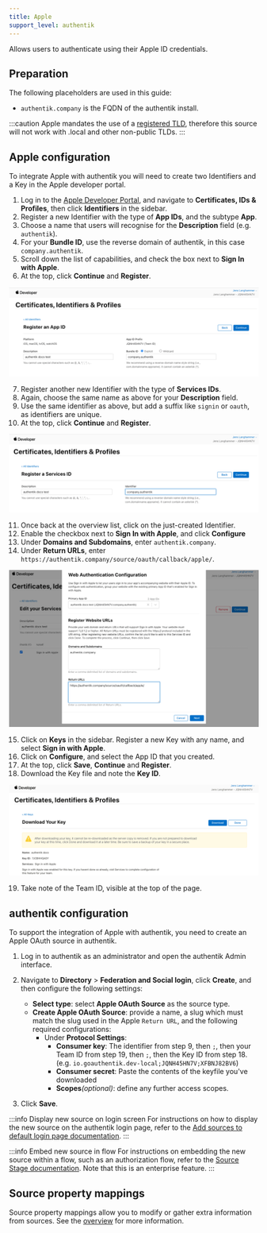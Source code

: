 ```yaml
---
title: Apple
support_level: authentik
---
```


Allows users to authenticate using their Apple ID credentials.

## Preparation

The following placeholders are used in this guide:

- `authentik.company` is the FQDN of the authentik install.

:::caution
Apple mandates the use of a [registered TLD](https://en.wikipedia.org/wiki/List_of_Internet_top-level_domains), therefore this source will not work with .local and other non-public TLDs.
:::

## Apple configuration

To integrate Apple with authentik you will need to create two Identifiers and a Key in the Apple developer portal.

1. Log in to the [Apple Developer Portal](https://developer.apple.com/account/), and navigate to **Certificates, IDs & Profiles**, then click **Identifiers** in the sidebar.
2. Register a new Identifier with the type of **App IDs**, and the subtype **App**.
3. Choose a name that users will recognise for the **Description** field (e.g. `authentik`).
4. For your **Bundle ID**, use the reverse domain of authentik, in this case `company.authentik`.
5. Scroll down the list of capabilities, and check the box next to **Sign In with Apple**.
6. At the top, click **Continue** and **Register**.

![](./app_id.png)

7. Register another new Identifier with the type of **Services IDs**.
8. Again, choose the same name as above for your **Description** field.
9. Use the same identifier as above, but add a suffix like `signin` or `oauth`, as identifiers are unique.
10. At the top, click **Continue** and **Register**.

![](./service_id.png)

11. Once back at the overview list, click on the just-created Identifier.
12. Enable the checkbox next to **Sign In with Apple**, and click **Configure**
13. Under **Domains and Subdomains**, enter `authentik.company`.
14. Under **Return URLs**, enter `https://authentik.company/source/oauth/callback/apple/`.

![](./app_service_config.png)

15. Click on **Keys** in the sidebar. Register a new Key with any name, and select **Sign in with Apple**.
16. Click on **Configure**, and select the App ID that you created.
17. At the top, click **Save**, **Continue** and **Register**.
18. Download the Key file and note the **Key ID**.

![](./key.png)

19. Take note of the Team ID, visible at the top of the page.

## authentik configuration

To support the integration of Apple with authentik, you need to create an Apple OAuth source in authentik.

1. Log in to authentik as an administrator and open the authentik Admin interface.
2. Navigate to **Directory** > **Federation and Social login**, click **Create**, and then configure the following settings:
    - **Select type**: select **Apple OAuth Source** as the source type.
    - **Create Apple OAuth Source**: provide a name, a slug which must match the slug used in the Apple `Return URL`, and the following required configurations:
        - Under **Protocol Settings**:
            - **Consumer key**: The identifier from step 9, then `;`, then your Team ID from step 19, then `;`, then the Key ID from step 18. (e.g. `io.goauthentik.dev-local;JQNH45HN7V;XFBNJ82BV6`)
            - **Consumer secret**: Paste the contents of the keyfile you've downloaded
            - **Scopes**_(optional)_: define any further access scopes.

3. Click **Save**.

:::info Display new source on login screen
For instructions on how to display the new source on the authentik login page, refer to the [Add sources to default login page documentation](../../index.md#add-sources-to-default-login-page).
:::

:::info Embed new source in flow
For instructions on embedding the new source within a flow, such as an authorization flow, refer to the [Source Stage documentation](../../../../../add-secure-apps/flows-stages/stages/source). Note that this is an enterprise feature.
:::

## Source property mappings

Source property mappings allow you to modify or gather extra information from sources. See the [overview](../../property-mappings/index.md) for more information.
